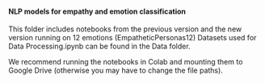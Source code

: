 #### NLP models for empathy and emotion classification

This folder includes notebooks from the previous version and the new version running on 12 emotions (EmpatheticPersonas12)
Datasets used for Data Processing.ipynb can be found in the Data folder.

We recommend running the notebooks in Colab and mounting them to Google Drive (otherwise you may have to change the file paths).
